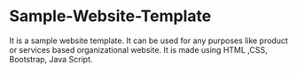 # Sample-Website-Template
It is a sample website template. It can be used for any purposes like product or services based organizational website. It is made using HTML ,CSS, Bootstrap, Java Script.
